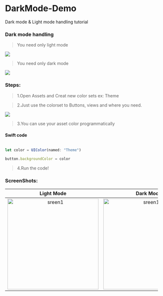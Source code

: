 # DarkMode-Demo
Dark mode &amp; Light mode handling tutorial



### Dark mode handling

> You need only light mode


![](screenshots/light-info.png) 

> You need only dark mode

![](screenshots/dark-info.png) 

### Steps:

>  1.Open Assets and Creat new color sets  ex: Theme

>  2.Just use the colorset to  Buttons, views  and where you need.

![](screenshots/colorsets-info.png) 

>  3.You can use your asset color programmatically

#### Swift code　

```javascript

let color = UIColor(named: "Theme")
       
button.backgroundColor = color

```
>  4.Run the code!

### ScreenShots:

 Light Mode                          |  Dark Mode
:--------------------------------:|:--------------------------------:
<img width="300" alt="sreen1" src=screenshots/light.png>  |  <img width="300" alt="sreen1" src=screenshots/dark.png>

